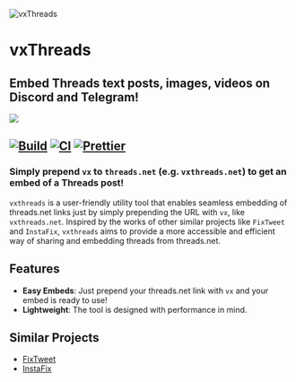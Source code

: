 ![vxThreads][logo]
# vxThreads
## Embed Threads text posts, images, videos on Discord and Telegram!
![][icons]

[![Build][buildBadge]][build]
[![CI][ciBadge]][ci]
[![Prettier][prettierbadge]][prettier]
---
### Simply prepend `vx` to `threads.net` (e.g. `vxthreads.net`) to get an embed of a Threads post!

`vxthreads` is a user-friendly utility tool that enables seamless embedding of threads.net links just by simply prepending the URL with `vx`, like `vxthreads.net`. Inspired by the works of other similar projects like `FixTweet` and `InstaFix`, `vxthreads` aims to provide a more accessible and efficient way of sharing and embedding threads from threads.net.

## Features

- **Easy Embeds**: Just prepend your threads.net link with `vx` and your embed is ready to use!
- **Lightweight**: The tool is designed with performance in mind.

## Similar Projects

- [FixTweet](https://github.com/FixTweet/FixTweet)
- [InstaFix](https://github.com/Wikidepia/InstaFix)

[logo]: https://github.com/everettsouthwick/vxthreads/assets/8216991/659d7795-6da0-4073-af40-9ff14a1bc7c1
[icons]: https://skillicons.dev/icons?i=ts,jest,docker,workers
[build]: https://github.com/everettsouthwick/vxThreads/actions/workflows/docker-build.yml
[buildBadge]: https://github.com/everettsouthwick/vxThreads/actions/workflows/docker-build.yml/badge.svg
[ci]: https://github.com/everettsouthwick/vxThreads/actions/workflows/jest-test.yml
[ciBadge]: https://github.com/everettsouthwick/vxThreads/actions/workflows/jest-test.yml/badge.svg
[prettier]: https://github.com/everettsouthwick/vxThreads/actions/workflows/prettier-fix.yml
[prettierBadge]: https://github.com/everettsouthwick/vxThreads/actions/workflows/prettier-fix.yml/badge.svg
[license]: https://github.com/everettsouthwick/vxThreads/blob/main/LICENSE.md
[licensebadge]: https://img.shields.io/github/license/everettsouthwick/vxThreads
